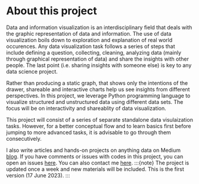 # About this project

Data and information visualization is an interdisciplinary field that deals with the graphic representation of data and information. The use of data visualization boils down to exploration and explanation of real world occurences. Any data visualization task follows a series of steps that include defining a question, collecting, cleaning, analyzing data (mainly through graphical representation of data) and share the insights with other people. The last point (i.e. sharing insights with someone else) is key to any data science project. 

Rather than producing a static graph, that shows only the intentions of the drawer, shareable and interactive charts help us see insights from different perspectives. In this project, we leverage Python programming language to visualize structured and unstructured data using different data sets. The focus will be on interactivity and shareablity of data visualization.

This project will consist of a series of separate standalone data visulaization tasks. However, for a better conceptual flow and to learn basics first before jumping to more advanced tasks, it is advisable to go through them consecutively.

I also write articles and hands-on projects on anything data on Medium [blog](https://medium.com/@gabegaz). If you have comments or issues with codes in this project, you can open an issues [here](https://github.com/gabegaz/datavis/issues). You can also contact me [here](https://www.gabegaz.com/resume).
:::{note}
The project is updated once a week and new materials will be included. This is the first version (17 June 2023).
:::

```{tableofcontents}
```